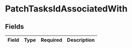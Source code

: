 # PatchTasksIdAssociatedWith


## Fields

| Field       | Type        | Required    | Description |
| ----------- | ----------- | ----------- | ----------- |
